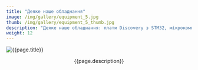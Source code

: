```yaml
---
title: "Деяке наше обладнання"
image: /img/gallery/equipment_5.jpg
thumb: /img/gallery/equipment_5_thumb.jpg
description: "Деяке наше обладнання: плати Discovery з STM32, мікрокомп'ютери Intel Edison та Galileo, плата з FPGA, аналогова плата ASLK-PRO"
weight: 12
---
```


![{{page.title}} ]({{page.image}})

<p style="text-align: center;">{{page.description}}</p>
